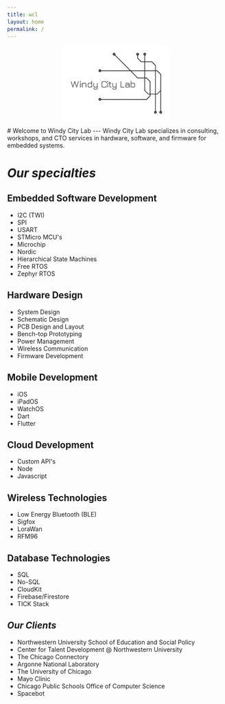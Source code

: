 ```yaml
---
title: wcl
layout: home
permalink: /
---
```

<link rel="shortcut icon" type="image/x-icon" href="favicon.ico?">
<p class="center">
<img src="wcl_updated.png" alt="Image" width="40%" height="40%" align="center" class="center" style="display: block; display: block;
  margin-left: auto;
  margin-right: auto;
  width: 50%;" />
</p>
# Welcome to Windy City Lab
---
Windy City Lab specializes in consulting, workshops, and CTO services in hardware, software, and firmware for embedded systems.

# *Our specialties*
## Embedded Software Development
* I2C (TWI)
* SPI
* USART
* STMicro MCU's
* Microchip
* Nordic
* Hierarchical State Machines
* Free RTOS
* Zephyr RTOS
## Hardware Design
* System Design
* Schematic Design
* PCB Design and Layout
* Bench-top Prototyping
* Power Management
* Wireless Communication
* Firmware Development
## Mobile Development
* iOS
* iPadOS
* WatchOS
* Dart
* Flutter
## Cloud Development
* Custom API's
* Node
* Javascript
## Wireless Technologies
* Low Energy Bluetooth (BLE)
* Sigfox
* LoraWan
* RFM96
## Database Technologies
* SQL
* No-SQL
* CloudKit
* Firebase/Firestore
* TICK Stack

## *Our Clients*
* Northwestern University School of Education and Social Policy
* Center for Talent Development @ Northwestern University
* The Chicago Connectory
* Argonne National Laboratory
* The University of Chicago
* Mayo Clinic
* Chicago Public Schools Office of Computer Science
* Spacebot



